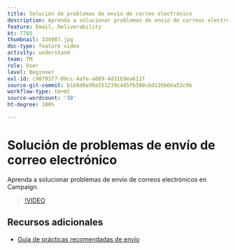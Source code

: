 ```yaml
---
title: Solución de problemas de envío de correo electrónico
description: Aprenda a solucionar problemas de envío de correos electrónicos en Campaign.
feature: Email, Deliverability
kt: 7785
thumbnail: 334907.jpg
doc-type: feature video
activity: understand
team: TM
role: User
level: Beginner
exl-id: c98793f7-09cc-4afe-a089-4d31b9ea611f
source-git-commit: b1b8d8a99a551239c445fb588cbd126b66a53c9b
workflow-type: tm+mt
source-wordcount: '38'
ht-degree: 100%

---
```


# Solución de problemas de envío de correo electrónico

Aprenda a solucionar problemas de envío de correos electrónicos en Campaign.

>[!VIDEO](https://video.tv.adobe.com/v/334907?quality=12&learn=on)

## Recursos adicionales

* [Guía de prácticas recomendadas de envío](https://experienceleague.adobe.com/docs/deliverability-learn/deliverability-best-practice-guide/introduction.html?lang=es)
